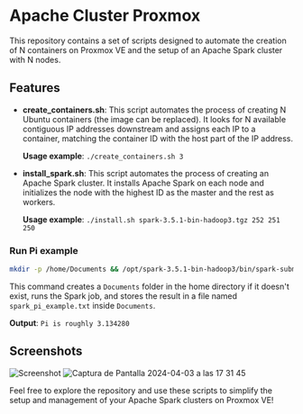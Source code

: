 # Apache Cluster Proxmox

This repository contains a set of scripts designed to automate the creation of N containers on Proxmox VE and the setup of an Apache Spark cluster with N nodes.

## Features

- **create_containers.sh**: This script automates the process of creating N Ubuntu containers (the image can be replaced). It looks for N available contiguous IP addresses downstream and assigns each IP to a container, matching the container ID with the host part of the IP address.

    **Usage example**: `./create_containers.sh 3`

- **install_spark.sh**: This script automates the process of creating an Apache Spark cluster. It installs Apache Spark on each node and initializes the node with the highest ID as the master and the rest as workers.

    **Usage example**: `./install.sh spark-3.5.1-bin-hadoop3.tgz 252 251 250`

### Run Pi example

```bash
mkdir -p /home/Documents && /opt/spark-3.5.1-bin-hadoop3/bin/spark-submit --master spark://10.254.95.253:7077 pi.py > /home/Documents/spark_pi_example.txt
```
This command creates a `Documents` folder in the home directory if it doesn't exist, runs the Spark job, and stores the result in a file named `spark_pi_example.txt` inside `Documents`.

**Output**: `Pi is roughly 3.134280`

## Screenshots

![Screenshot](https://github.com/kyantti/apache_cluster_proxmox/assets/60965663/6aa9d1f8-e1fa-404d-a9e0-6174d8834369)
![Captura de Pantalla 2024-04-03 a las 17 31 45](https://github.com/kyantti/apache_cluster_proxmox/assets/60965663/9157b78e-f16c-4d76-8f72-3938a4c26449)


Feel free to explore the repository and use these scripts to simplify the setup and management of your Apache Spark clusters on Proxmox VE!
